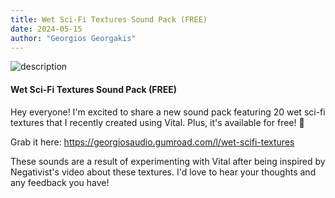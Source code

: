```yaml
---
title: Wet Sci-Fi Textures Sound Pack (FREE)
date: 2024-05-15
author: "Georgios Georgakis"
---
```



![description](/blogImages/Wet_SciFi_Textures.png)

#### **Wet Sci-Fi Textures Sound Pack (FREE)**


Hey everyone! I'm excited to share a new sound pack featuring 20 wet sci-fi textures that I recently created using Vital. Plus, it's available for free! 🌟

Grab it here: https://georgiosaudio.gumroad.com/l/wet-scifi-textures

These sounds are a result of experimenting with Vital after being inspired by Negativist's video about these textures. I'd love to hear your thoughts and any feedback you have!
